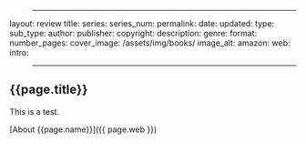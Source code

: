 >---
layout: review
title: 
series:
series_num:
permalink: 
date: 
updated: 
type: 
sub_type: 
author: 
publisher: 
copyright:
description: 
genre: 
format: 
number_pages: 
cover_image: /assets/img/books/
image_alt: 
amazon: 
web: 
intro: 
>---

## {{page.title}}

This is a test.

[About {{page.name}}]({{ page.web }})
